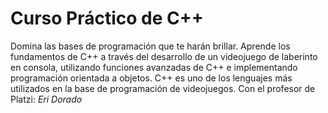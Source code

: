 # Curso Práctico de C++

Domina las bases de programación que te harán brillar. Aprende los fundamentos de C++ a través del desarrollo de un videojuego de laberinto en consola, utilizando funciones avanzadas de C++ e implementando programación orientada a objetos. C++ es uno de los lenguajes más utilizados en la base de programación de videojuegos. Con el profesor de Platzi: _Eri Dorado_
